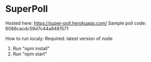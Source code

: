 # SuperPoll

Hosted here: https://super-poll.herokuapp.com/
Sample poll code: 6086cacdc59d7c44a8481571

How to run localy:
Required: latest version of node
1. Run "npm install"
2. Run "npm start"
